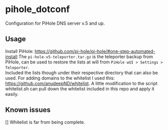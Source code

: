 # pihole_dotconf   
Configuration for PiHole DNS server v.5 and up.   
   
## Usage    
Install PiHole: https://github.com/pi-hole/pi-hole/#one-step-automated-install
The `pi-hole-v5-teleporter.tar.gz` is the teleporter backup from PiHole, can be used to restore the lists at will from `PiHole wUI > Settings > Teleporter`.   
Included the lists though under their respective directory that can also be used. For adding domains to the whitelist I used this: https://github.com/anudeepND/whitelist. A little modification to the script whitelist.sh can pull down the whitelist included in this repo and apply it easily.

## Known issues   
[] Whitelist is far from being complete.
